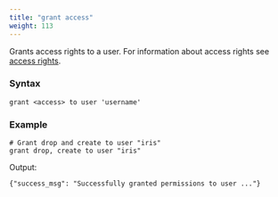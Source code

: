```yaml
---
title: "grant access"
weight: 113
---
```


Grants access rights to a user. For information about access rights
see [access rights](../access_rights).

### Syntax

	grant <access> to user 'username'

### Example

	# Grant drop and create to user "iris"
	grant drop, create to user "iris"


Output:

	{"success_msg": "Successfully granted permissions to user ..."}
